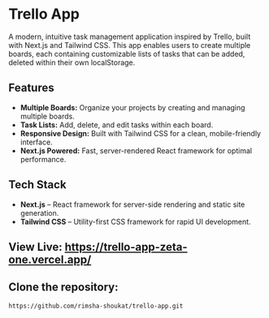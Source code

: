 # Trello App

A modern, intuitive task management application inspired by Trello, built with Next.js and Tailwind CSS. This app enables users to create multiple boards, each containing customizable lists of tasks that can be added, deleted within their own localStorage.

## Features

- **Multiple Boards:** Organize your projects by creating and managing multiple boards.
- **Task Lists:** Add, delete, and edit tasks within each board.
- **Responsive Design:** Built with Tailwind CSS for a clean, mobile-friendly interface.
- **Next.js Powered:** Fast, server-rendered React framework for optimal performance.

## Tech Stack

- **Next.js** – React framework for server-side rendering and static site generation.
- **Tailwind CSS** – Utility-first CSS framework for rapid UI development.

## View Live: https://trello-app-zeta-one.vercel.app/

## Clone the repository:

   ```bash
   https://github.com/rimsha-shoukat/trello-app.git

